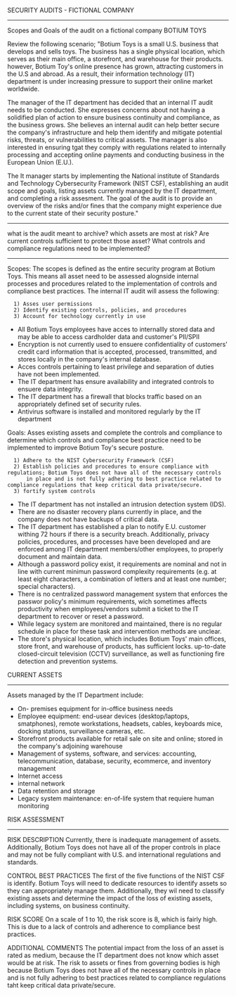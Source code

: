 SECURITY AUDITS - FICTIONAL COMPANY 
__________________________________________________________________

Scopes and Goals of the audit on a fictional company BOTIUM TOYS

Review the following scenario; 
  "Botium Toys is a small U.S. business that develops and sells toys. The business has a single physical location, 
  which serves as their main office, a storefront, and warehouse for their products. however, Botium Toy's online 
  presence has grown, attracting customers in the U.S and abroad. As a result, their information technology (IT) 
  department is under increasing pressure to support their online market worldwide.
  
  The manager of the IT department has decided that an internal IT audit needs to be conducted. She expresses
  concerns about not having a solidified plan of action to ensure business continuity and compliance, as the 
  business grows. She believes an internal audit can help better secure the company's infrastructure and help them
  identify and mitigate potential risks, threats, or vulnerabilities to critical assets. The manager is also interested
  in ensuring tgat they comply with regulations related to internally processing and accepting online payments and 
  conducting business in the European Union (E.U.).

  The It manager starts by implementing the National institute of Standards and Technology Cybersecurity Framework
  (NIST CSF), establishing an audit scope and goals, listing assets currently managed by the IT department, and 
  completing a risk assesment. The goal of the audit is to provide an overview of the risks and/or fines that the
  company might experience due to the current state of their security posture." 

-------------------------------------------------------------------------------------------------------------------
  what is the audit meant to archive?
  which assets are most at risk?
  Are current controls sufficient to protect those asset?
  What controls and compliance regulations need to be implemented?

--------------------------------------------------------------------------------------------------------------------
  
Scopes: The scopes is defined as the entire security program at Botium Toys. This means all asset need to be assessed
        alognside internal processes and procedures related to the implementation of controls and compliance best
        practices. The internal IT audit will assess the following:

      1) Asses user permissions
      2) Identify existing controls, policies, and procedures
      3) Account for technology currently in use
  
  - All Botium Toys employees have acces to internallly stored data and may be able to access cardholder data and customer's PII/SPII
  - Encryption is not currently used to ensuere confidentiality of customers' credit card information that is accepted, processed,
    transmitted, and stores locally in the company's internal database.
  - Acces controls pertaining to least privilege and separation of duties have not been implemented.
  - The IT department has ensure availability and integrated controls to ensuere data integrity.
  - The IT department has a firewall that blocks traffic based on an appropriately defined set of security rules.
  - Antivirus software is installed and monitored regularly by the IT department 

        
Goals:  Asses existing assets and complete the controls and compliance to determine which controls and compliance best 
        practice need to be implemented to improve Botium Toy's secure posture.

      1) Adhere to the NIST Cybersecurity Framework (CSF)
      2) Establish policies and procedures to ensure compliance with regulations; Botium Toys does not have all of the necessary controls
          in place and is not fully adhering to best practice related to compliance regulations that keep critical data private/secure.
      3) fortify system controls
  
  - The IT department has not installed an intrusion detection system (IDS).
  - There are no disaster recovery plans currently in place, and the company does not have backups of critical data.
  - The IT department has established a plan to notify E.U. customer withing 72 hours if there is a security breach. Additionally,
    privacy policies, procedures, and processes have been developed and are enforced among IT department members/other employees,
    to properly document and maintain data.
  - Although a password policy exist, it requirements are nominal and not in line with current minimun password complexity requirements
    (e.g. at least eight characters, a combination of letters and at least one number; special characters).
  - There is no centralized password management system that enforces the passwor policy's minimum requirements, wich sometimes affects
    productivity when employees/vendors submit a ticket to the IT department to recover or reset a password.
  - While legacy system are monitored and maintained, there is no regular schedule in place for these task and intervention methods are unclear.
  - The store's physical location, which includes Botium Toys' main offices, store front, and warehouse of products, has sufficient
    locks. up-to-date closed-circuit television (CCTV) surveillance, as well as functioning fire detection and prevention systems.




  CURRENT ASSETS
  ______________

 Assets managed by the IT Department include:
    

- On- premises equipment for in-office business needs
- Employee equipment: end-usear devices (desktop/laptops, smatphones), remote workstations, headsets, cables, keyboards
  mice, docking stations, surveillance cameras, etc. 
- Storefront products available for retail sale on site and online; stored in the company's adjoining warehouse
- Management of systems, software, and services: accounting, telecommunication, database, security, ecommerce,
  and inventory management
- Internet access
- internal network
- Data retention and storage
- Legacy system maintenance: en-of-life system that requiere human monitoring



RISK ASSESSMENT
_______________

RISK DESCRIPTION
Currently, there is inadequate management of assets. Additionally, Botium Toys does not have all of the proper 
controls in place and may not be fully compliant with U.S. and international regulations and standards.

CONTROL BEST PRACTICES
The first of the five functions of the NIST CSF is identify. Botium Toys will need to dedicate resources to identify 
assets so they can appropriately manage them. 
Additionally, they wil need to classify existing assets and determine the impact of the loss of existing assets,
including systems, on business continuity.

RISK SCORE
On a scale of 1 to 10, the risk score is 8, which is fairly high. This is due to a lack of controls and adherence to
compliance best practices.

ADDITIONAL COMMENTS
The potential impact from the loss of an asset is rated as medium, because the IT department does not know which
asset would be at risk. The risk to assets or fines from governing bodies is high because Botium Toys does not have
all of the necessary controls in place and is not fully adhering to best practices related to compliance regulations
taht keep critical data private/secure.


  
